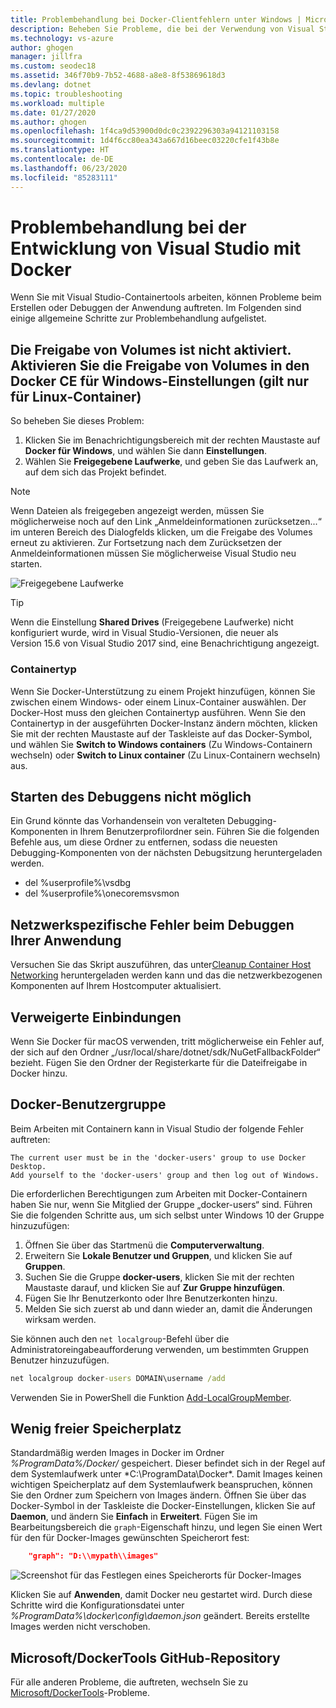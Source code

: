 ```yaml
---
title: Problembehandlung bei Docker-Clientfehlern unter Windows | Microsoft-Dokumentation
description: Beheben Sie Probleme, die bei der Verwendung von Visual Studio unter Windows zum Erstellen und Bereitstellen von Web-Apps in Docker auftreten können.
ms.technology: vs-azure
author: ghogen
manager: jillfra
ms.custom: seodec18
ms.assetid: 346f70b9-7b52-4688-a8e8-8f53869618d3
ms.devlang: dotnet
ms.topic: troubleshooting
ms.workload: multiple
ms.date: 01/27/2020
ms.author: ghogen
ms.openlocfilehash: 1f4ca9d53900d0dc0c2392296303a94121103158
ms.sourcegitcommit: 1d4f6cc80ea343a667d16beec03220cfe1f43b8e
ms.translationtype: HT
ms.contentlocale: de-DE
ms.lasthandoff: 06/23/2020
ms.locfileid: "85283111"
---
```

# <a name="troubleshoot-visual-studio-development-with-docker"></a>Problembehandlung bei der Entwicklung von Visual Studio mit Docker

Wenn Sie mit Visual Studio-Containertools arbeiten, können Probleme beim Erstellen oder Debuggen der Anwendung auftreten. Im Folgenden sind einige allgemeine Schritte zur Problembehandlung aufgelistet.

## <a name="volume-sharing-is-not-enabled-enable-volume-sharing-in-the-docker-ce-for-windows-settings--linux-containers-only"></a>Die Freigabe von Volumes ist nicht aktiviert. Aktivieren Sie die Freigabe von Volumes in den Docker CE für Windows-Einstellungen (gilt nur für Linux-Container)

So beheben Sie dieses Problem:

1. Klicken Sie im Benachrichtigungsbereich mit der rechten Maustaste auf **Docker für Windows**, und wählen Sie dann **Einstellungen**.
1. Wählen Sie **Freigegebene Laufwerke**, und geben Sie das Laufwerk an, auf dem sich das Projekt befindet.

> [!NOTE]
> Wenn Dateien als freigegeben angezeigt werden, müssen Sie möglicherweise noch auf den Link „Anmeldeinformationen zurücksetzen...“ im unteren Bereich des Dialogfelds klicken, um die Freigabe des Volumes erneut zu aktivieren. Zur Fortsetzung nach dem Zurücksetzen der Anmeldeinformationen müssen Sie möglicherweise Visual Studio neu starten.

![Freigegebene Laufwerke](media/troubleshooting-docker-errors/shareddrives.png)

> [!TIP]
> Wenn die Einstellung **Shared Drives** (Freigegebene Laufwerke) nicht konfiguriert wurde, wird in Visual Studio-Versionen, die neuer als Version 15.6 von Visual Studio 2017 sind, eine Benachrichtigung angezeigt.

### <a name="container-type"></a>Containertyp

Wenn Sie Docker-Unterstützung zu einem Projekt hinzufügen, können Sie zwischen einem Windows- oder einem Linux-Container auswählen. Der Docker-Host muss den gleichen Containertyp ausführen. Wenn Sie den Containertyp in der ausgeführten Docker-Instanz ändern möchten, klicken Sie mit der rechten Maustaste auf der Taskleiste auf das Docker-Symbol, und wählen Sie **Switch to Windows containers** (Zu Windows-Containern wechseln) oder **Switch to Linux container** (Zu Linux-Containern wechseln) aus.

## <a name="unable-to-start-debugging"></a>Starten des Debuggens nicht möglich

Ein Grund könnte das Vorhandensein von veralteten Debugging-Komponenten in Ihrem Benutzerprofilordner sein. Führen Sie die folgenden Befehle aus, um diese Ordner zu entfernen, sodass die neuesten Debugging-Komponenten von der nächsten Debugsitzung heruntergeladen werden.

- del %userprofile%\vsdbg
- del %userprofile%\onecoremsvsmon

## <a name="errors-specific-to-networking-when-debugging-your-application"></a>Netzwerkspezifische Fehler beim Debuggen Ihrer Anwendung

Versuchen Sie das Skript auszuführen, das unter[Cleanup Container Host Networking](https://github.com/MicrosoftDocs/Virtualization-Documentation/tree/master/windows-server-container-tools/CleanupContainerHostNetworking) heruntergeladen werden kann und das die netzwerkbezogenen Komponenten auf Ihrem Hostcomputer aktualisiert.

## <a name="mounts-denied"></a>Verweigerte Einbindungen

Wenn Sie Docker für macOS verwenden, tritt möglicherweise ein Fehler auf, der sich auf den Ordner „/usr/local/share/dotnet/sdk/NuGetFallbackFolder“ bezieht. Fügen Sie den Ordner der Registerkarte für die Dateifreigabe in Docker hinzu.

## <a name="docker-users-group"></a>Docker-Benutzergruppe

Beim Arbeiten mit Containern kann in Visual Studio der folgende Fehler auftreten:

```
The current user must be in the 'docker-users' group to use Docker Desktop. 
Add yourself to the 'docker-users' group and then log out of Windows.
```

Die erforderlichen Berechtigungen zum Arbeiten mit Docker-Containern haben Sie nur, wenn Sie Mitglied der Gruppe „docker-users“ sind.  Führen Sie die folgenden Schritte aus, um sich selbst unter Windows 10 der Gruppe hinzuzufügen:

1. Öffnen Sie über das Startmenü die **Computerverwaltung**.
1. Erweitern Sie **Lokale Benutzer und Gruppen**, und klicken Sie auf **Gruppen**.
1. Suchen Sie die Gruppe **docker-users**, klicken Sie mit der rechten Maustaste darauf, und klicken Sie auf **Zur Gruppe hinzufügen**.
1. Fügen Sie Ihr Benutzerkonto oder Ihre Benutzerkonten hinzu.
1. Melden Sie sich zuerst ab und dann wieder an, damit die Änderungen wirksam werden.

Sie können auch den `net localgroup`-Befehl über die Administratoreingabeaufforderung verwenden, um bestimmten Gruppen Benutzer hinzuzufügen.

```cmd
net localgroup docker-users DOMAIN\username /add
```

Verwenden Sie in PowerShell die Funktion [Add-LocalGroupMember](/powershell/module/microsoft.powershell.localaccounts/add-localgroupmember).

## <a name="low-disk-space"></a>Wenig freier Speicherplatz

Standardmäßig werden Images in Docker im Ordner *%ProgramData%/Docker/* gespeichert. Dieser befindet sich in der Regel auf dem Systemlaufwerk unter *C:\ProgramData\Docker\*. Damit Images keinen wichtigen Speicherplatz auf dem Systemlaufwerk beanspruchen, können Sie den Ordner zum Speichern von Images ändern.  Öffnen Sie über das Docker-Symbol in der Taskleiste die Docker-Einstellungen, klicken Sie auf **Daemon**, und ändern Sie **Einfach** in **Erweitert**. Fügen Sie im Bearbeitungsbereich die `graph`-Eigenschaft hinzu, und legen Sie einen Wert für den für Docker-Images gewünschten Speicherort fest:

```json
    "graph": "D:\\mypath\\images"
```

![Screenshot für das Festlegen eines Speicherorts für Docker-Images](media/troubleshooting-docker-errors/docker-settings-image-location.png)

Klicken Sie auf **Anwenden**, damit Docker neu gestartet wird. Durch diese Schritte wird die Konfigurationsdatei unter *%ProgramData%\docker\config\daemon.json* geändert. Bereits erstellte Images werden nicht verschoben.

## <a name="microsoftdockertools-github-repo"></a>Microsoft/DockerTools GitHub-Repository

Für alle anderen Probleme, die auftreten, wechseln Sie zu [Microsoft/DockerTools](https://github.com/microsoft/dockertools/issues)-Probleme.